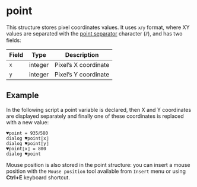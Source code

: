 # point

This structure stores pixel coordinates values. It uses `x⫽y` format, where XY values are separated with the [point separator](G1ANT.Manual/appendices/special-characters/point-separator.md) character (⫽), and has two fields:

| Field | Type    | Description          |
| ----- | ------- | -------------------- |
| `x`   | integer | Pixel’s X coordinate |
| `y`   | integer | Pixel’s Y coordinate |

## Example

In the following script a point variable is declared, then X and Y coordinates are displayed separately and finally one of these coordinates is replaced with a new value:

```G1ANT
♥point = 935⫽580
dialog ♥point⟦x⟧
dialog ♥point⟦y⟧
♥point⟦x⟧ = 800
dialog ♥point
```

Mouse position is also stored in the point structure: you can insert a mouse position with the `Mouse position` tool available from `Insert` menu or using **Ctrl+E** keyboard shortcut.

